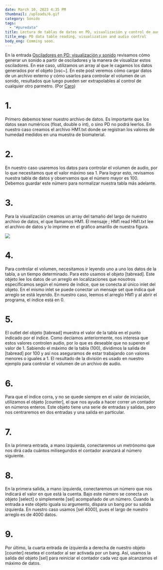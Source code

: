 ```yaml
---
date: March 10, 2023 4:35 PM
thumbnail: /uploads/6.gif
category: Sonido
tags:
  - "#puredata"
title: Lectura de tablas de datos en PD, visualización y control de audio
title_eng: PD data table reading, visualization and audio control
body_eng: Comming soon.
---
```

<div>

En la entrada [Osciladores en PD: visualización y sonido](https://www.ignacioserranol.com/sensiblog/osciladores-en-pd-visualizaci%C3%B3n-y-sonido) revisamos cómo generar un sonido a partir de osciladores y la manera de visualizar estos osciladores. En ese caso, utilizamos un array al que le cagamos los datos generados por el objeto \[osc~]. En este post veremos cómo cargar datos de un archivo externo y cómo usarlos para controlar el volumen de un sonido, resultados que luego pueden ser extrapolables al control de cualquier otro parmetro. (Por [Caro](https://sites.google.com/view/caroespinoza))

# 1.

Primero debemos tener nuestro archivo de datos. Es importante que los datos sean numéricos (float, double o int), o sino PD no podrá leerlos. En nuestro caso creamos el archivo HM1.txt donde se registran los valores de humedad medidos en una muestra de biomaterial. 

# 2.

En nuestro caso usaremos los datos para controlar el volumen de audio, por lo que necesitamos que el valor máximo sea 1. Para lograr esto, revisamos nuestra tabla de datos y observamos que el número mayor es 100. Debemos guardar este número para normalizar nuestra tabla más adelante.

# 3.

Para la visualización creamos un array del tamaño del largo de nuestro archivo de datos, el que llamamos HM1. El mensaje ; HM1 read HM1.txt lee el archivo de datos y lo imprime en el gráfico amarillo de nuestra figura.

</div>

<div>

![](/uploads/6.gif)

</div>

<div>

# 4.

Para controlar el volumen, necesitamos ir leyendo uno a uno los datos de la tabla, a un tiempo determinado. Para esto usamos el objeto \[tabread]. Este objeto lee los datos de un arreglo en localizaciones que nosotros especificamos según el número de índice, que se conecta al único inlet del objeto. En el mismo inlet se puede conectar un mensaje set que indica qué arreglo se está leyendo. En nuestro caso, leemos el arreglo HM1 y al abrir el programa, el índice está en 0.

# 5.

El outlet del objeto \[tabread] muestra el valor de la tabla en el punto indicado por el índice. Como decíamos anteriormente, nos interesa que estos valores controlen audio, por lo que es deseable que no superen el valor de 1. Sabiendo el máximo de la tabla (100), dividimos la salida de \[tabread] por 100 y así nos aseguramos de estar trabajando con valores menores o iguales a 1. El resultado de la división es usado en nuestro ejemplo para controlar el volumen de un archivo de audio.

# 6.

Para que el índice corra, y no se quede siempre en el valor de iniciación, utilizamos el objeto \[counter], el que nos ayuda a hacer correr un contador en números enteros. Este objeto tiene una serie de entradas y salidas, pero nos centraremos en dos entradas y una salida en particular.

</div>

<div>

# 7.

En la primera entrada, a mano izquierda, conectaremos un metrónomo que nos dirá cada cuántos milisegundos el contador avanzará al número siguiente.

# 8.

En la primera salida, a mano izquierda, conectaremos un número que nos indicará el valor en que está la cuenta. Bajo este número se conecta un objeto \[select] o simplemente \[sel] acompañado de un número. Cuando la entrada a este objeto iguala su argumento, dispara un bang por su salida izquierda. En nuestro caso usamos \[sel 4000], pues el largo de nuestro arreglo es de 4000 datos. 

# 9.

Por último, la cuarta entrada de izquierda a derecha de nuestro objeto \[counter] resetea el contador al ser activada por un bang. Así, usamos la salida del objeto \[sel] para reiniciar el contador cada vez que alcanzamos el máximo de datos.

</div>
